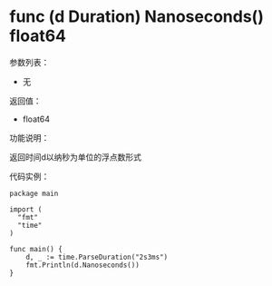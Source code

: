 # func (d Duration) Nanoseconds() float64

参数列表：

- 无

返回值：

- float64

功能说明：

返回时间d以纳秒为单位的浮点数形式

代码实例：

    package main
    
    import (
      "fmt"
      "time"
    )
    
    func main() {
    	d, _ := time.ParseDuration("2s3ms")
    	fmt.Println(d.Nanoseconds())
    }
